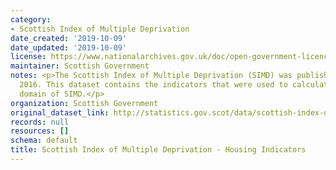 ```yaml
---
category:
- Scottish Index of Multiple Deprivation
date_created: '2019-10-09'
date_updated: '2019-10-09'
license: https://www.nationalarchives.gov.uk/doc/open-government-licence/version/3/
maintainer: Scottish Government
notes: <p>The Scottish Index of Multiple Deprivation (SIMD) was published in August
  2016. This dataset contains the indicators that were used to calculate the housing
  domain of SIMD.</p>
organization: Scottish Government
original_dataset_link: http://statistics.gov.scot/data/scottish-index-of-multiple-deprivation---housing-indicators
records: null
resources: []
schema: default
title: Scottish Index of Multiple Deprivation - Housing Indicators
---
```

